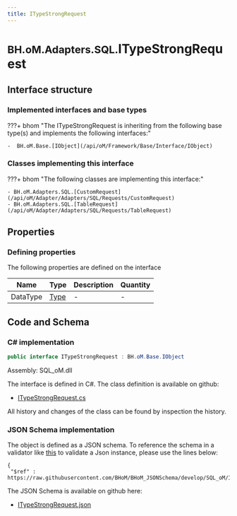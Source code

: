 ```yaml
---
title: ITypeStrongRequest
---
```


# <small>BH.oM.Adapters.SQL.</small>**ITypeStrongRequest**



## Interface structure

### Implemented interfaces and base types

???+ bhom "The ITypeStrongRequest is inheriting from the following base type(s) and implements the following interfaces:"

    -  BH.oM.Base.[IObject](/api/oM/Framework/Base/Interface/IObject)


### Classes implementing this interface

???+ bhom "The following classes are implementing this interface:"

    - BH.oM.Adapters.SQL.[CustomRequest](/api/oM/Adapter/Adapters/SQL/Requests/CustomRequest)
    - BH.oM.Adapters.SQL.[TableRequest](/api/oM/Adapter/Adapters/SQL/Requests/TableRequest)


## Properties



### Defining properties

The following properties are defined on the interface

| Name             | Type             | Description      | Quantity         |
|------------------|------------------|------------------|------------------|
| DataType | [Type](https://learn.microsoft.com/en-us/dotnet/api/System.Type?view=netstandard-2.0) | - | - |


## Code and Schema

### C# implementation

``` C# title="C#"
public interface ITypeStrongRequest : BH.oM.Base.IObject
```

Assembly: SQL_oM.dll

The interface is defined in C#. The class definition is available on github:

- [ITypeStrongRequest.cs](https://github.com/BHoM/SQL_Toolkit/blob/develop/SQL_oM/Requests\ITypeStrongRequest.cs)

All history and changes of the class can be found by inspection the history.
### JSON Schema implementation

The object is defined as a JSON schema. To reference the schema in a validator like [this](https://www.jsonschemavalidator.net/) to validate a Json instance, please use the lines below:

``` { .json .copy .select } title="JSON Schema"
{
 "$ref" : https://raw.githubusercontent.com/BHoM/BHoM_JSONSchema/develop/SQL_oM/ITypeStrongRequest.json}
```

The JSON Schema is available on github here:

- [ITypeStrongRequest.json](https://github.com/BHoM/BHoM_JSONSchema/blob/develop/SQL_oM/ITypeStrongRequest.json)
